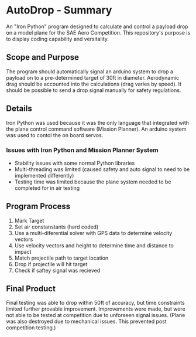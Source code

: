 # AutoDrop - Summary
An "Iron Python" program designed to calculate and control a payload drop on a model plane for the SAE Aero Competition.
This repository's purpose is to display coding capability and versitality.




## Scope and Purpose
The program should automatically signal an arduino system to drop a payload on to a pre-determined target of 30ft in diameter.
Aerodynamic drag should be accounted into the calculations (drag varies by speed).
It should be possible to send a drop signal manually for safety regulations.


## Details
Iron Python was used because it was the only language that integrated with the plane control command software (Mission Planner).
An arduino system was used to contol the on board servos.
### Issues with Iron Python and Mission Planner System
- Stability issues with some normal Python libraries
- Multi-threading was limited (caused safety and auto signal to need to be implemented differently)
- Testing time was limited because the plane system needed to be completed for in air testing


## Program Process
1. Mark Target
2. Set air constanstants (hard coded)
3. Use a multi-diferential solver with GPS data to determine velocity vectors
4. Use velocity vectors and height to determine time and distance to impact
5. Match projectile path to target location
6. Drop if projectile will hit target
7. Check if saftey signal was recieved


## Final Product
Final testing was able to drop within 50ft of accuracy, but time constraints limited further provable improvement.
Improvements were made, but were not able to be tested at competition due to unforseen signal issues. 
(Plane was also destroyed due to mechanical issues. This prevented post competition testing.)

